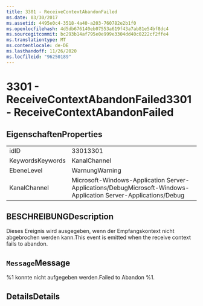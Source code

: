 ```yaml
---
title: 3301 - ReceiveContextAbandonFailed
ms.date: 03/30/2017
ms.assetid: 4495e0c4-3518-4a40-a203-760782e2b1f0
ms.openlocfilehash: 4d5db676140eb07553a619f43a7ab81e54bf8dc4
ms.sourcegitcommit: bc293b14af795e0e999e3304dd40c0222cf2ffe4
ms.translationtype: MT
ms.contentlocale: de-DE
ms.lasthandoff: 11/26/2020
ms.locfileid: "96250189"
---
```

# <a name="3301---receivecontextabandonfailed"></a><span data-ttu-id="51000-102">3301 - ReceiveContextAbandonFailed</span><span class="sxs-lookup"><span data-stu-id="51000-102">3301 - ReceiveContextAbandonFailed</span></span>

## <a name="properties"></a><span data-ttu-id="51000-103">Eigenschaften</span><span class="sxs-lookup"><span data-stu-id="51000-103">Properties</span></span>  
  
|||  
|-|-|  
|<span data-ttu-id="51000-104">id</span><span class="sxs-lookup"><span data-stu-id="51000-104">ID</span></span>|<span data-ttu-id="51000-105">3301</span><span class="sxs-lookup"><span data-stu-id="51000-105">3301</span></span>|  
|<span data-ttu-id="51000-106">Keywords</span><span class="sxs-lookup"><span data-stu-id="51000-106">Keywords</span></span>|<span data-ttu-id="51000-107">Kanal</span><span class="sxs-lookup"><span data-stu-id="51000-107">Channel</span></span>|  
|<span data-ttu-id="51000-108">Ebene</span><span class="sxs-lookup"><span data-stu-id="51000-108">Level</span></span>|<span data-ttu-id="51000-109">Warnung</span><span class="sxs-lookup"><span data-stu-id="51000-109">Warning</span></span>|  
|<span data-ttu-id="51000-110">Kanal</span><span class="sxs-lookup"><span data-stu-id="51000-110">Channel</span></span>|<span data-ttu-id="51000-111">Microsoft-Windows-Application Server-Applications/Debug</span><span class="sxs-lookup"><span data-stu-id="51000-111">Microsoft-Windows-Application Server-Applications/Debug</span></span>|  
  
## <a name="description"></a><span data-ttu-id="51000-112">BESCHREIBUNG</span><span class="sxs-lookup"><span data-stu-id="51000-112">Description</span></span>  

 <span data-ttu-id="51000-113">Dieses Ereignis wird ausgegeben, wenn der Empfangskontext nicht abgebrochen werden kann.</span><span class="sxs-lookup"><span data-stu-id="51000-113">This event is emitted when the receive context fails to abandon.</span></span>  
  
## <a name="message"></a><span data-ttu-id="51000-114">`Message`</span><span class="sxs-lookup"><span data-stu-id="51000-114">Message</span></span>  

 <span data-ttu-id="51000-115">%1 konnte nicht aufgegeben werden.</span><span class="sxs-lookup"><span data-stu-id="51000-115">Failed to Abandon %1.</span></span>  
  
## <a name="details"></a><span data-ttu-id="51000-116">Details</span><span class="sxs-lookup"><span data-stu-id="51000-116">Details</span></span>
